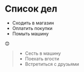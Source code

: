 # Список дел

* Сходить в магазин
* Оплатить покупки
* Помыть машину

:blush:

> * Сесть в машину 
> * Поехать вгости
> * Встретиться с друзьями
